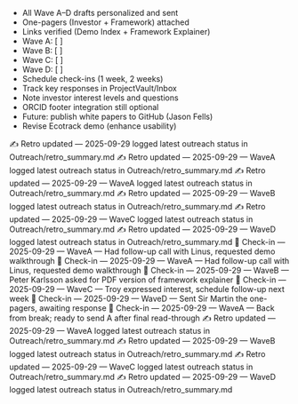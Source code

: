 - All Wave A–D drafts personalized and sent
- One-pagers (Investor + Framework) attached
- Links verified (Demo Index + Framework Explainer)
- Wave A: [ ]
- Wave B: [ ]
- Wave C: [ ]
- Wave D: [ ]
- Schedule check-ins (1 week, 2 weeks)
- Track key responses in ProjectVault/Inbox
- Note investor interest levels and questions
- ORCID footer integration still optional
- Future: publish white papers to GitHub (Jason Fells)
- Revise Ecotrack demo (enhance usability)

✍️ Retro updated — 2025-09-29 logged latest outreach status in Outreach/retro_summary.md
✍️ Retro updated — 2025-09-29 — WaveA logged latest outreach status in Outreach/retro_summary.md
✍️ Retro updated — 2025-09-29 — WaveA logged latest outreach status in Outreach/retro_summary.md
✍️ Retro updated — 2025-09-29 — WaveB logged latest outreach status in Outreach/retro_summary.md
✍️ Retro updated — 2025-09-29 — WaveC logged latest outreach status in Outreach/retro_summary.md
✍️ Retro updated — 2025-09-29 — WaveD logged latest outreach status in Outreach/retro_summary.md
📝 Check-in — 2025-09-29 — WaveA — Had follow-up call with Linus, requested demo walkthrough
📝 Check-in — 2025-09-29 — WaveA — Had follow-up call with Linus, requested demo walkthrough
📝 Check-in — 2025-09-29 — WaveB — Peter Karlsson asked for PDF version of framework explainer
📝 Check-in — 2025-09-29 — WaveC — Troy expressed interest, schedule follow-up next week
📝 Check-in — 2025-09-29 — WaveD — Sent Sir Martin the one-pagers, awaiting response
📝 Check-in — 2025-09-29 — WaveA — Back from break; ready to send A after final read-through
✍️ Retro updated — 2025-09-29 — WaveA logged latest outreach status in Outreach/retro_summary.md
✍️ Retro updated — 2025-09-29 — WaveB logged latest outreach status in Outreach/retro_summary.md
✍️ Retro updated — 2025-09-29 — WaveC logged latest outreach status in Outreach/retro_summary.md
✍️ Retro updated — 2025-09-29 — WaveD logged latest outreach status in Outreach/retro_summary.md
